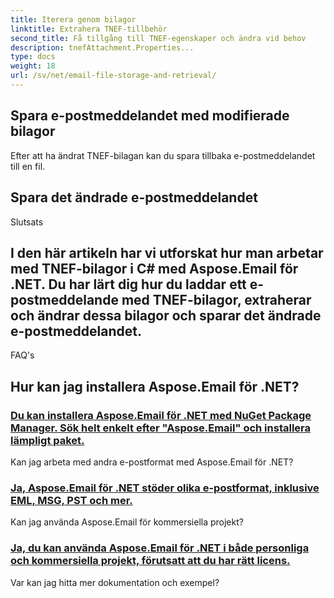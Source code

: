 ```yaml
---
title: Iterera genom bilagor
linktitle: Extrahera TNEF-tillbehör
second_title: Få tillgång till TNEF-egenskaper och ändra vid behov
description: tnefAttachment.Properties...
type: docs
weight: 18
url: /sv/net/email-file-storage-and-retrieval/
---
```


## Spara e-postmeddelandet med modifierade bilagor

Efter att ha ändrat TNEF-bilagan kan du spara tillbaka e-postmeddelandet till en fil.

##  Spara det ändrade e-postmeddelandet

Slutsats

## I den här artikeln har vi utforskat hur man arbetar med TNEF-bilagor i C# med Aspose.Email för .NET. Du har lärt dig hur du laddar ett e-postmeddelande med TNEF-bilagor, extraherar och ändrar dessa bilagor och sparar det ändrade e-postmeddelandet.

FAQ's

## Hur kan jag installera Aspose.Email för .NET?
### [Du kan installera Aspose.Email för .NET med NuGet Package Manager. Sök helt enkelt efter "Aspose.Email" och installera lämpligt paket.](./reading-all-messages-from-zimbra-tgz-storage-with-csharp/)
Kan jag arbeta med andra e-postformat med Aspose.Email för .NET?
### [Ja, Aspose.Email för .NET stöder olika e-postformat, inklusive EML, MSG, PST och mer.](./reading-messages-from-nsf-storage-using-csharp/)
Kan jag använda Aspose.Email för kommersiella projekt?
### [Ja, du kan använda Aspose.Email för .NET i både personliga och kommersiella projekt, förutsatt att du har rätt licens.](./saving-messages-from-zimbra-tgz-storage-with-csharp/)
Var kan jag hitta mer dokumentation och exempel?